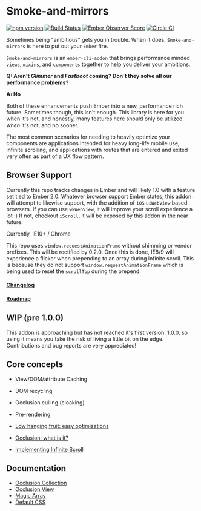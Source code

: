 Smoke-and-mirrors
=================

[![npm version](https://badge.fury.io/js/smoke-and-mirrors.svg)](http://badge.fury.io/js/smoke-and-mirrors)
[![Build Status](https://travis-ci.org/runspired/smoke-and-mirrors.svg?branch=master)](https://travis-ci.org/runspired/smoke-and-mirrors)
[![Ember Observer Score](http://emberobserver.com/badges/smoke-and-mirrors.svg)](http://emberobserver.com/addons/smoke-and-mirrors)
[![Circle CI](https://circleci.com/gh/runspired/smoke-and-mirrors/tree/master.svg?style=svg)](https://circleci.com/gh/runspired/smoke-and-mirrors/tree/master)

Sometimes being "ambitious" gets you in trouble.  When it does, `Smoke-and-mirrors` is here
to put out your `Ember` fire.

`Smoke-and-mirrors` is an `ember-cli-addon` that brings performance minded `views`, `mixins`,
and `components` together to help you deliver your ambitions.

**Q: Aren't *Glimmer* and *Fastboot* coming?  Don't they solve all our performance problems?**

**A: No**

Both of these enhancements push Ember into a new, performance rich future.  Sometimes though,
this isn't enough.  This library is here for you when it's not, and honestly, many features
here should only be utilized *when* it's not, and no sooner.

The most common scenarios for needing to heavily optimize your components are applications intended
for heavy long-life mobile use, infinite scrolling, and applications with routes that are entered
and exited very often as part of a UX flow pattern.

## Browser Support

Currently this repo tracks changes in Ember and will likely 1.0 with a feature set tied to Ember 2.0.
Whatever browser support Ember states, this addon will attempt to likewise support, with the addition
of `iOS` `uiWebView` based browsers.  If you can use `wkWebView`, it will improve your scroll experience
a lot :)  If not, checkout `iScroll`, it will be exposed by this addon in the near future.

Currently, IE10+ / Chrome

This repo uses `window.requestAnimationFrame` without shimming or vendor prefixes.  This will be rectified
by 0.2.0.  Once this is done, IE8/9 will experience a flicker when prepending to an array during infinite
scroll.  This is because they do not support `window.requestAnimationFrame` which is being used to reset
the `scrollTop` during the prepend.

#### [Changelog](./CHANGELOG.md)

#### [Roadmap](./ROADMAP.md)

## WIP (pre 1.0.0)

This addon is approaching but has not reached it's first version: 1.0.0,
so using it means you take the risk of living a little bit on the edge.
Contributions and bug reports are very appreciated!

## Core concepts

- View/DOM/attribute Caching
- DOM recycling
- Occlusion culling (cloaking)
- Pre-rendering

    
- [Low hanging fruit: easy optimizations](./docs/optimization.md)
- [Occlusion: what is it?](./docs/occlusion.md)
- [Implementing Infinite Scroll](./docs/infinite-scroll.md)

## Documentation

- [Occlusion Collection](./docs/occlusion-collection.md)
- [Occlusion View](./docs/occlusion-view.md)
- [Magic Array](./docs/magic-array.md)
- [Default CSS](./docs/css.md)

